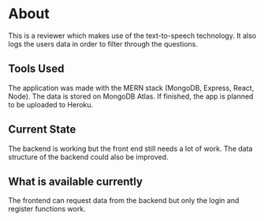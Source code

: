 # About

This is a reviewer which makes use of the text-to-speech technology. It also logs the users data in order to filter through the questions.

## Tools Used

The application was made with the MERN stack (MongoDB, Express, React, Node). The data is stored on MongoDB Atlas. If finished, the app is planned to be uploaded to Heroku.

## Current State

The backend is working but the front end still needs a lot of work. The data structure of the backend could also be improved.

## What is available currently

The frontend can request data from the backend but only the login and register functions work.

